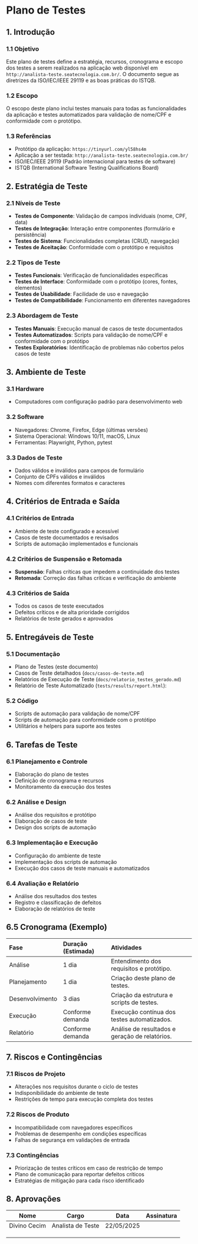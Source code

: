 # Plano de Testes

## 1. Introdução

### 1.1 Objetivo
Este plano de testes define a estratégia, recursos, cronograma e escopo dos testes a serem realizados na aplicação web disponível em `http://analista-teste.seatecnologia.com.br/`. O documento segue as diretrizes da ISO/IEC/IEEE 29119 e as boas práticas do ISTQB.

### 1.2 Escopo
O escopo deste plano inclui testes manuais para todas as funcionalidades da aplicação e testes automatizados para validação de nome/CPF e conformidade com o protótipo.

### 1.3 Referências
- Protótipo da aplicação: `https://tinyurl.com/yl58hs4m`
- Aplicação a ser testada: `http://analista-teste.seatecnologia.com.br/`
- ISO/IEC/IEEE 29119 (Padrão internacional para testes de software)
- ISTQB (International Software Testing Qualifications Board)

## 2. Estratégia de Teste

### 2.1 Níveis de Teste
- **Testes de Componente**: Validação de campos individuais (nome, CPF, data)
- **Testes de Integração**: Interação entre componentes (formulário e persistência)
- **Testes de Sistema**: Funcionalidades completas (CRUD, navegação)
- **Testes de Aceitação**: Conformidade com o protótipo e requisitos

### 2.2 Tipos de Teste
- **Testes Funcionais**: Verificação de funcionalidades específicas
- **Testes de Interface**: Conformidade com o protótipo (cores, fontes, elementos)
- **Testes de Usabilidade**: Facilidade de uso e navegação
- **Testes de Compatibilidade**: Funcionamento em diferentes navegadores

### 2.3 Abordagem de Teste
- **Testes Manuais**: Execução manual de casos de teste documentados
- **Testes Automatizados**: Scripts para validação de nome/CPF e conformidade com o protótipo
- **Testes Exploratórios**: Identificação de problemas não cobertos pelos casos de teste

## 3. Ambiente de Teste

### 3.1 Hardware
- Computadores com configuração padrão para desenvolvimento web

### 3.2 Software
- Navegadores: Chrome, Firefox, Edge (últimas versões)
- Sistema Operacional: Windows 10/11, macOS, Linux
- Ferramentas: Playwright, Python, pytest

### 3.3 Dados de Teste
- Dados válidos e inválidos para campos de formulário
- Conjunto de CPFs válidos e inválidos
- Nomes com diferentes formatos e caracteres

## 4. Critérios de Entrada e Saída

### 4.1 Critérios de Entrada
- Ambiente de teste configurado e acessível
- Casos de teste documentados e revisados
- Scripts de automação implementados e funcionais

### 4.2 Critérios de Suspensão e Retomada
- **Suspensão**: Falhas críticas que impedem a continuidade dos testes
- **Retomada**: Correção das falhas críticas e verificação do ambiente

### 4.3 Critérios de Saída
- Todos os casos de teste executados
- Defeitos críticos e de alta prioridade corrigidos
- Relatórios de teste gerados e aprovados

## 5. Entregáveis de Teste

### 5.1 Documentação
- Plano de Testes (este documento)
- Casos de Teste detalhados (`docs/casos-de-teste.md`)
- Relatórios de Execução de Teste (`docs/relatorio_testes_gerado.md`)
- Relatório de Teste Automatizado (`tests/results/report.html`):

### 5.2 Código
- Scripts de automação para validação de nome/CPF
- Scripts de automação para conformidade com o protótipo
- Utilitários e helpers para suporte aos testes

## 6. Tarefas de Teste

### 6.1 Planejamento e Controle
- Elaboração do plano de testes
- Definição de cronograma e recursos
- Monitoramento da execução dos testes

### 6.2 Análise e Design
- Análise dos requisitos e protótipo
- Elaboração de casos de teste
- Design dos scripts de automação

### 6.3 Implementação e Execução
- Configuração do ambiente de teste
- Implementação dos scripts de automação
- Execução dos casos de teste manuais e automatizados

### 6.4 Avaliação e Relatório
- Análise dos resultados dos testes
- Registro e classificação de defeitos
- Elaboração de relatórios de teste

## 6.5 Cronograma (Exemplo)

| Fase            | Duração (Estimada) | Atividades                                     |
| :-------------- | :----------------- | :--------------------------------------------- |
| Análise         | 1 dia              | Entendimento dos requisitos e protótipo.       |
| Planejamento    | 1 dia              | Criação deste plano de testes.                 |
| Desenvolvimento | 3 dias             | Criação da estrutura e scripts de testes.      |
| Execução        | Conforme demanda   | Execução contínua dos testes automatizados.    |
| Relatório       | Conforme demanda   | Análise de resultados e geração de relatórios. |

## 7. Riscos e Contingências

### 7.1 Riscos de Projeto
- Alterações nos requisitos durante o ciclo de testes
- Indisponibilidade do ambiente de teste
- Restrições de tempo para execução completa dos testes

### 7.2 Riscos de Produto
- Incompatibilidade com navegadores específicos
- Problemas de desempenho em condições específicas
- Falhas de segurança em validações de entrada

### 7.3 Contingências
- Priorização de testes críticos em caso de restrição de tempo
- Plano de comunicação para reportar defeitos críticos
- Estratégias de mitigação para cada risco identificado

## 8. Aprovações

| Nome             | Cargo                   | Data           | Assinatura |
|------------------|-------------------------|----------------|------------|
|Divino Cecim      | Analista de Teste       | 22/05/2025     |            |
|                  |                         |                |            |
|                  |                         |                |            |
|                  |                         |                |            |
